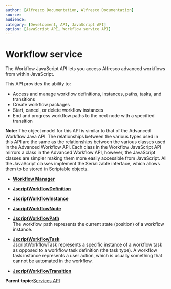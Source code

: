 ```yaml
---
author: [Alfresco Documentation, Alfresco Documentation]
source: 
audience: 
category: [Development, API, JavaScript API]
option: [JavaScript API, Workflow service API]
---
```


# Workflow service

The Workflow JavaScript API lets you access Alfresco advanced workflows from within JavaScript.

This API provides the ability to:

-   Access and manage workflow definitions, instances, paths, tasks, and transitions
-   Create workflow packages
-   Start, cancel, or delete workflow instances
-   End and progress workflow paths to the next node with a specified transition

**Note:** The object model for this API is similar to that of the Advanced Workflow Java API. The relationships between the various types used in this API are the same as the relationships between the various classes used in the Advanced Workflow API. Each class in the Workflow JavaScript API mirrors a class in the Advanced Workflow API, however, the JavaScript classes are simpler making them more easily accessible from JavaScript. All the JavaScript classes implement the Serializable interface, which allows them to be stored in Scriptable objects.

-   **[Workflow Manager](../references/API-JS-WorkflowManager.md)**  

-   **[JscriptWorkflowDefinition](../references/API-JS-WorkflowDefinition.md)**  

-   **[JscriptWorkflowInstance](../references/API-JS-WorkflowInstance.md)**  

-   **[JscriptWorkflowNode](../references/API-JS-WorkflowNode.md)**  

-   **[JscriptWorkflowPath](../references/API-JS-WorkflowPath.md)**  
The workflow path represents the current state \(position\) of a workflow instance.
-   **[JscriptWorkflowTask](../references/API-JS-WorkflowTask.md)**  
JscriptWorkflowTask represents a specific instance of a workflow task as opposed to a workflow task definition \(the task type\). A workflow task instance represents a user action, which is usually something that cannot be automated in the workflow.
-   **[JscriptWorkflowTransition](../references/API-JS-WorkflowTransition.md)**  


**Parent topic:**[Services API](../references/API-JS-Services.md)

